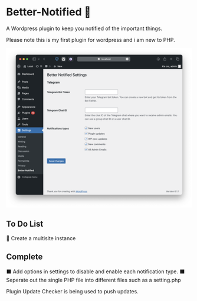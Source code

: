 # Better-Notified 🔔

A Wordpress plugin to keep you notified of the important things.

Please note this is my first plugin for wordpress and i am new to PHP.

<div align="center" width="100%">
    <img src="./Screenshot_1.png" alt="" />
</div>

## To Do List

🔲 Create a multisite instance

## Complete

⬛️ Add options in settings to disable and enable each notification type.
⬛️ Seperate out the single PHP file into different files such as a setting.php

Plugin Update Checker is being used to push updates.
